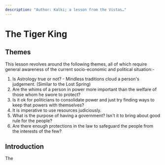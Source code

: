 ```yaml
---
description: "Author: Kalki; a lesson from the Vistas…"
---
```

# The Tiger King

## Themes

This lesson revolves around the following themes, all of which require general awareness of the current socio-economic and political situation:-
1. Is Astrology true or not? - Mindless traditions cloud a person's judgement. (Similar to the Lost Spring)
2. Are the whims of a person in power more important than the welfare of those whom he swore to protect?
3. Is it ok for politicians to consolidate power and just try finding ways to keep that powers with themselves?
4. It is imperative to use resources judiciously.
5. What is the purpose of having a government? Isn't it to bring about good rule for the people?
6. Are there enough protections in the law to safeguard the people from the interests of the few?

## Introduction

The 